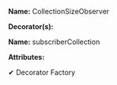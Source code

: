 **Name:** CollectionSizeObserver

**Decorator(s):**

**Name:** subscriberCollection

**Attributes:**

✔ Decorator Factory

